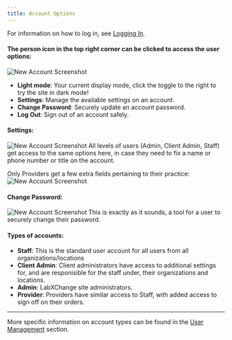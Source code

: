 ```yaml
---
title: Account Options
---
```

For information on how to log in, see [Logging In](/logging_in).

#### The person icon in the top right corner can be clicked to access the user options:
![New Account Screenshot](/screenPrints/user1.png)

- **Light mode**: Your current display mode, click the toggle to the right to try the site in dark mode!
- **Settings**: Manage the available settings on an account.
- **Change Password**: Securely update an account password.
- **Log Out**: Sign out of an account safely.

#### Settings:
![New Account Screenshot](/screenPrints/user2.png)
All levels of users (Admin, Client Admin, Staff) get access to the same options here, in case they need to fix a name or phone number or title on the account.

 Only Providers get a few extra fields pertaining to their practice:
![New Account Screenshot](/screenPrints/user4.png)

#### Change Password:
![New Account Screenshot](/screenPrints/user3.png)
This is exactly as it sounds, a tool for a user to securely change their password.

#### Types of accounts:
- **Staff**: This is the standard user account for all users from all organizations/locations
- **Client Admin**: Client administrators have access to additional settings for, and are responisible for the staff under, their organizations and locations.
- **Admin**: LabXChange site administrators.
- **Provider**: Providers have similar access to Staff, with added access to sign off on their orders.

<hr />

More specific information on account types can be found in the [User Management](/admin/user-management/) section.